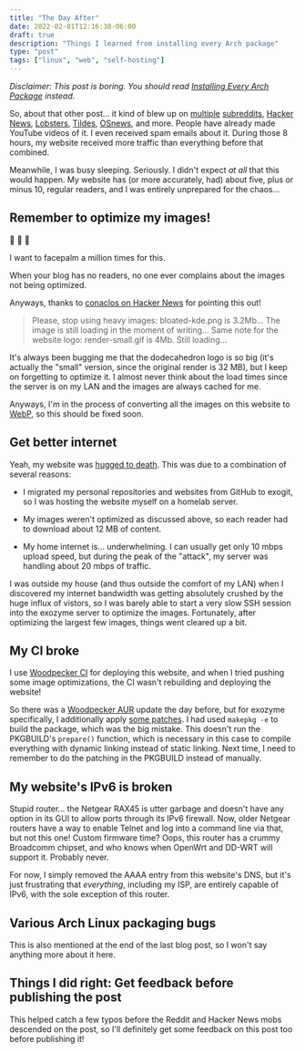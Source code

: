 ```yaml
---
title: "The Day After"
date: 2022-02-01T12:16:38-06:00
draft: true
description: "Things I learned from installing every Arch package"
type: "post"
tags: ["linux", "web", "self-hosting"]
---
```



*Disclaimer: This post is boring. You should read [Installing Every Arch Package](/posts/installing-every-arch-package) instead.*

So, about that other post... it kind of blew up on [multiple](https://www.reddit.com/r/archlinux/comments/shj0qe/installing_every_arch_package/) [subreddits](https://www.reddit.com/r/linux/comments/shxq12/installing_every_arch_package/), [Hacker News](https://news.ycombinator.com/item?id=30160191), [Lobsters](https://lobste.rs/s/yjwniu/installing_every_arch_package), [Tildes](https://tildes.net/~comp/109h), [OSnews](https://www.osnews.com/story/134518/installing-every-arch-package/), and more. People have already made YouTube videos of it. I even received spam emails about it. During those 8 hours, my website received more traffic than everything before that combined.

Meanwhile, I was busy sleeping. Seriously. I didn't expect *at all* that this would happen. My website has (or more accurately, had) about five, plus or minus 10, regular readers, and I was entirely unprepared for the chaos...


## Remember to optimize my images!

🤦 🤦 🤦

I want to facepalm a million times for this.

When your blog has no readers, no one ever complains about the images not being optimized.

Anyways, thanks to [conaclos on Hacker News](https://news.ycombinator.com/item?id=30162049) for pointing this out!

> Please, stop using heavy images: bloated-kde.png is 3.2Mb... The image is still loading in the moment of writing... Same note for the website logo: render-small.gif is 4Mb. Still loading... 

It's always been bugging me that the dodecahedron logo is so big (it's actually the "small" version, since the original render is 32 MB), but I keep on forgetting to optimize it. I almost never think about the load times since the server is on my LAN and the images are always cached for me.

Anyways, I'm in the process of converting all the images on this website to [WebP](https://en.wikipedia.org/wiki/WebP), so this should be fixed soon.


## Get better internet

Yeah, my website was [hugged to death](https://en.wikipedia.org/wiki/Slashdot_effect). This was due to a combination of several reasons:

- I migrated my personal repositories and websites from GitHub to exogit, so I was hosting the website myself on a homelab server.

- My images weren't optimized as discussed above, so each reader had to download about 12 MB of content.

- My home internet is... underwhelming. I can usually get only 10 mbps upload speed, but during the peak of the "attack", my server was handling about 20 mbps of traffic.

I was outside my house (and thus outside the comfort of my LAN) when I discovered my internet bandwidth was getting absolutely crushed by the huge influx of vistors, so I was barely able to start a very slow SSH session into the exozyme server to optimize the images. Fortunately, after optimizing the largest few images, things went cleared up a bit.


## My CI broke

I use [Woodpecker CI](https://woodpecker-ci.org/) for deploying this website, and when I tried pushing some image optimizations, the CI wasn't rebuilding and deploying the website! 

So there was a [Woodpecker AUR](https://aur.archlinux.org/packages/woodpecker/) update the day before, but for exozyme specifically, I additionally apply [some patches](https://github.com/Ta180m/woodpecker). I had used `makepkg -e` to build the package, which was the big mistake. This doesn't run the PKGBUILD's `prepare()` function, which is necessary in this case to compile everything with dynamic linking instead of static linking. Next time, I need to remember to do the patching in the PKGBUILD instead of manually.


## My website's IPv6 is broken

Stupid router... the Netgear RAX45 is utter garbage and doesn't have any option in its GUI to allow ports through its IPv6 firewall. Now, older Netgear routers have a way to enable Telnet and log into a command line via that, but not this one! Custom firmware time? Oops, this router has a crummy Broadcomm chipset, and who knows when OpenWrt and DD-WRT will support it. Probably never.

For now, I simply removed the AAAA entry from this website's DNS, but it's just frustrating that *everything*, including my ISP, are entirely capable of IPv6, with the sole exception of this router.


## Various Arch Linux packaging bugs

This is also mentioned at the end of the last blog post, so I won't say anything more about it here.


## Things I did right: Get feedback before publishing the post

This helped catch a few typos before the Reddit and Hacker News mobs descended on the post, so I'll definitely get some feedback on this post too before publishing it!

